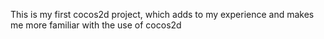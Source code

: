 This is my first cocos2d project, which adds to my experience and makes me more familiar with the use of cocos2d